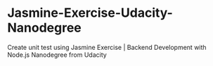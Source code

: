 # Jasmine-Exercise-Udacity-Nanodegree
Create unit test using Jasmine Exercise | Backend Development with Node.js Nanodegree from Udacity
